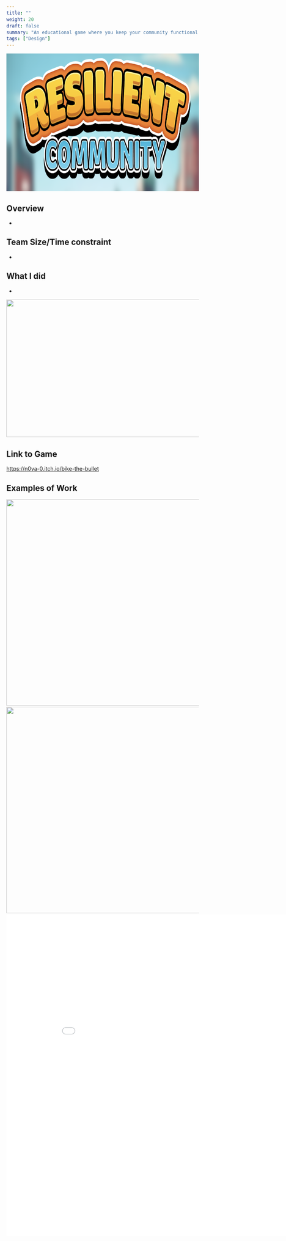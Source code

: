 ```yaml
---
title: ""
weight: 20
draft: false
summary: "An educational game where you keep your community functional in the face of natural disasters"
tags: ["Design"]
---
```

<p><img src="featured.png" width="640" height = "360"></p>

## Overview
- 

## Team Size/Time constraint
- 

## What I did
- 
<p><img src="btb2.png" width="640" height = "360"></p>

## Link to Game

https://n0va-0.itch.io/bike-the-bullet

## Examples of Work

<picture>
  <img src="Tutorial Miro.png" width="960" height="540">
</picture>

<picture>
  <img src="Music Game Game Loop.png"width="960" height="540">
</picture>

<embed src="D.d.2. Music Game Overview v2.docx - Google Docs.pdf" type="application/pdf" width="892" height="842"/>
